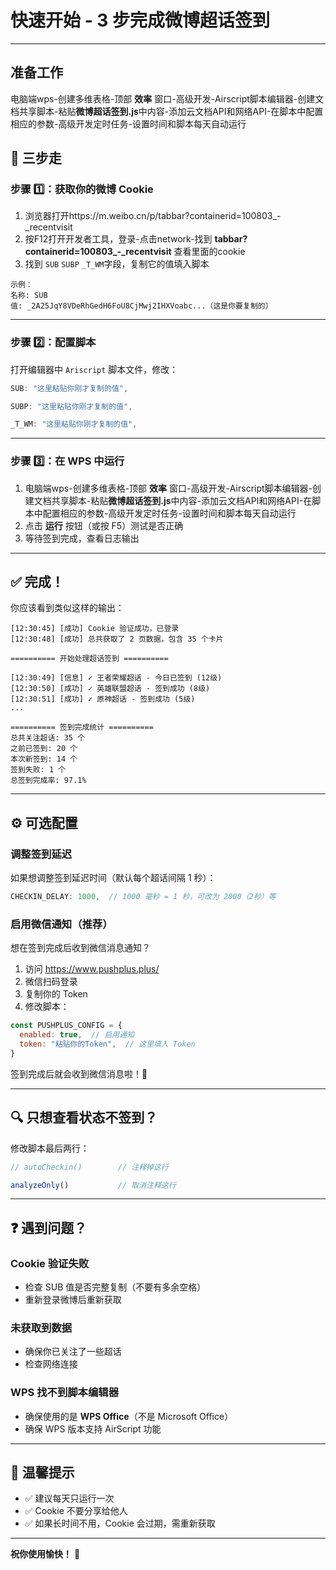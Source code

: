 # 快速开始 - 3 步完成微博超话签到

---
## 准备工作
电脑端wps-创建多维表格-顶部 **效率** 窗口-高级开发-Airscript脚本编辑器-创建文档共享脚本-粘贴**微博超话签到.js**中内容-添加云文档API和网络API-在脚本中配置相应的参数-高级开发定时任务-设置时间和脚本每天自动运行
## 🚀 三步走

### 步骤 1️⃣：获取你的微博 Cookie

1. 浏览器打开https://m.weibo.cn/p/tabbar?containerid=100803_-_recentvisit
2. 按F12打开开发者工具，登录-点击network-找到 **tabbar?containerid=100803_-_recentvisit** 查看里面的cookie
5. 找到 `SUB` `SUBP` `_T_WM`字段，复制它的值填入脚本

```
示例：
名称: SUB
值: _2A25JqY8VDeRhGedH6FoU8CjMwj2IHXVoabc...（这是你要复制的）
```

---

### 步骤 2️⃣：配置脚本

打开编辑器中 `Ariscript` 脚本文件，修改：

```javascript
SUB: "这里粘贴你刚才复制的值",
```
```javascript
SUBP: "这里粘贴你刚才复制的值",
```
```javascript
_T_WM: "这里粘贴你刚才复制的值",
```
---

### 步骤 3️⃣：在 WPS 中运行

1. 电脑端wps-创建多维表格-顶部 **效率** 窗口-高级开发-Airscript脚本编辑器-创建文档共享脚本-粘贴**微博超话签到.js**中内容-添加云文档API和网络API-在脚本中配置相应的参数-高级开发定时任务-设置时间和脚本每天自动运行
2. 点击 **运行** 按钮（或按 F5）测试是否正确
3. 等待签到完成，查看日志输出

---

## ✅ 完成！

你应该看到类似这样的输出：

```
[12:30:45] [成功] Cookie 验证成功，已登录
[12:30:48] [成功] 总共获取了 2 页数据，包含 35 个卡片

========== 开始处理超话签到 ==========

[12:30:49] [信息] ✓ 王者荣耀超话 - 今日已签到 (12级)
[12:30:50] [成功] ✓ 英雄联盟超话 - 签到成功 (8级)
[12:30:51] [成功] ✓ 原神超话 - 签到成功 (5级)
...

========== 签到完成统计 ==========
总共关注超话: 35 个
之前已签到: 20 个
本次新签到: 14 个
签到失败: 1 个
总签到完成率: 97.1%
```

---

## ⚙️ 可选配置

### 调整签到延迟

如果想调整签到延迟时间（默认每个超话间隔 1 秒）：

```javascript
CHECKIN_DELAY: 1000,  // 1000 毫秒 = 1 秒，可改为 2000（2秒）等
```

### 启用微信通知（推荐）

想在签到完成后收到微信消息通知？

1. 访问 https://www.pushplus.plus/
2. 微信扫码登录
3. 复制你的 Token
4. 修改脚本：

```javascript
const PUSHPLUS_CONFIG = {
  enabled: true,  // 启用通知
  token: "粘贴你的Token",  // 这里填入 Token
}
```

签到完成后就会收到微信消息啦！📱

---

## 🔍 只想查看状态不签到？

修改脚本最后两行：

```javascript
// autoCheckin()        // 注释掉这行

analyzeOnly()           // 取消注释这行
```

---

## ❓ 遇到问题？

### Cookie 验证失败
- 检查 SUB 值是否完整复制（不要有多余空格）
- 重新登录微博后重新获取

### 未获取到数据
- 确保你已关注了一些超话
- 检查网络连接

### WPS 找不到脚本编辑器
- 确保使用的是 **WPS Office**（不是 Microsoft Office）
- 确保 WPS 版本支持 AirScript 功能

---

## 📝 温馨提示

- ✅ 建议每天只运行一次
- ✅ Cookie 不要分享给他人
- ✅ 如果长时间不用，Cookie 会过期，需重新获取

---

**祝你使用愉快！** 🎉

